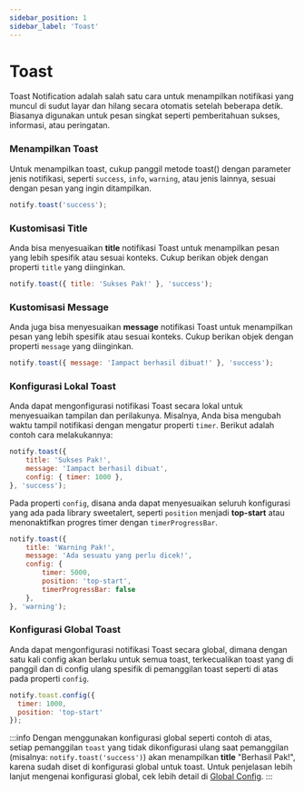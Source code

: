 ```yaml
---
sidebar_position: 1
sidebar_label: 'Toast'
---
```


# Toast

Toast Notification adalah salah satu cara untuk menampilkan notifikasi yang muncul di sudut layar dan hilang secara otomatis setelah beberapa detik. Biasanya digunakan untuk pesan singkat seperti pemberitahuan sukses, informasi, atau peringatan.

### Menampilkan Toast

Untuk menampilkan toast, cukup panggil metode toast() dengan parameter jenis notifikasi, seperti `success`, `info`, `warning`, atau jenis lainnya, sesuai dengan pesan yang ingin ditampilkan.

```js
notify.toast('success');
```

### Kustomisasi Title
Anda bisa menyesuaikan **title** notifikasi Toast untuk menampilkan pesan yang lebih spesifik atau sesuai konteks. Cukup berikan objek dengan properti `title` yang diinginkan.

```js
notify.toast({ title: 'Sukses Pak!' }, 'success');
```

### Kustomisasi Message
Anda juga bisa menyesuaikan **message** notifikasi Toast untuk menampilkan pesan yang lebih spesifik atau sesuai konteks. Cukup berikan objek dengan properti `message` yang diinginkan.

```js
notify.toast({ message: 'Iampact berhasil dibuat!' }, 'success');
```

### Konfigurasi Lokal Toast
Anda dapat mengonfigurasi notifikasi Toast secara lokal untuk menyesuaikan tampilan dan perilakunya. Misalnya, Anda bisa mengubah waktu tampil notifikasi dengan mengatur properti `timer`. Berikut adalah contoh cara melakukannya:

```js
notify.toast({
    title: 'Sukses Pak!',
    message: 'Iampact berhasil dibuat',
    config: { timer: 1000 },
}, 'success');
```

Pada properti `config`, disana anda dapat menyesuaikan seluruh konfigurasi yang ada pada library sweetalert, seperti `position` menjadi **top-start** atau menonaktifkan progres timer dengan `timerProgressBar`.

```js
notify.toast({
    title: 'Warning Pak!',
    message: 'Ada sesuatu yang perlu dicek!',
    config: {
        timer: 5000,
        position: 'top-start',
        timerProgressBar: false
    },
}, 'warning');
```

### Konfigurasi Global Toast
Anda dapat mengonfigurasi notifikasi Toast secara global, dimana dengan satu kali config akan berlaku untuk semua toast, terkecualikan toast yang di panggil dan di config ulang spesifik di pemanggilan toast seperti di atas pada properti `config`.

```js
notify.toast.config({
  timer: 1000,
  position: 'top-start'
});
```

:::info
Dengan menggunakan konfigurasi global seperti contoh di atas, setiap pemanggilan `toast` yang tidak dikonfigurasi ulang saat pemanggilan (misalnya: `notify.toast('success')`) akan menampilkan **title** "Berhasil Pak!", karena sudah diset di konfigurasi global untuk toast. Untuk penjelasan lebih lanjut mengenai konfigurasi global, cek lebih detail di [Global Config](global-config).
:::
